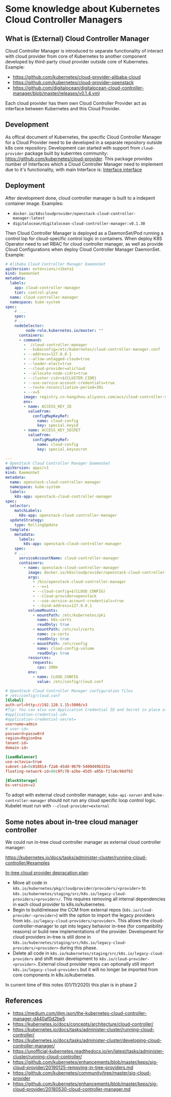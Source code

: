 # Some knowledge about Kubernetes Cloud Controller Managers

## What is (External) Cloud Controller Manager

Cloud Controller Manager is introduced to separate functionality of interact with cloud provider from core of Kubernetes
to another component developed by third-party cloud provider outside core of Kubernetes. Example:

- <https://github.com/kubernetes/cloud-provider-alibaba-cloud>
- <https://github.com/kubernetes/cloud-provider-openstack>
- <https://github.com/digitalocean/digitalocean-cloud-controller-manager/blob/master/releases/v0.1.4.yml>

Each cloud provider has them own Cloud Controller Provider act as interface between Kubernetes and this Cloud Provider.

## Development

As offical document of Kubernetes, the specific Cloud Controller Manager for a Cloud Provider need to be
developed in a separate repository outside k8s core repository. Development can started with support from `cloud-provider` package built by kuberntes community: <https://github.com/kubernetes/cloud-provider>. This package provides number of Interfaces which a Cloud Controller Manager 
need to implement due to it's functionality, with main Interface is: [Interface interface](https://github.com/kubernetes/cloud-provider/blob/release-1.17/cloud.go#L43)

## Deployment

After development done, cloud controller manager is built to a indepent container image. Examples:

- `docker.io/k8scloudprovider/openstack-cloud-controller-manager:latest`
- `digitalocean/digitalocean-cloud-controller-manager:v0.1.30`

Then Cloud Controller Manager is deployed as a DaemonSet/Pod running a control lop for cloud-specific control logic in containers. When deploy K8S Operator need to set RBAC for cloud controller manager,
as well as provide Cloud Configurations when deploy Cloud Controller Manager DaemonSet. Example:

```yaml
# Alibaba Cloud Controller Manager DaemonSet
apiVersion: extensions/v1beta1
kind: DaemonSet
metadata:
  labels:
    app: cloud-controller-manager
    tier: control-plane
  name: cloud-controller-manager
  namespace: kube-system
spec:
    # ...
    spec:
    # ...
    nodeSelector:
         node-role.kubernetes.io/master: ""
      containers:
      - command:
        -  /cloud-controller-manager
        - --kubeconfig=/etc/kubernetes/cloud-controller-manager.conf
        - --address=127.0.0.1
        - --allow-untagged-cloud=true
        - --leader-elect=true
        - --cloud-provider=alicloud
        - --allocate-node-cidrs=true
        - --cluster-cidr=${CLUSTER_CIDR}
        - --use-service-account-credentials=true
        - --route-reconciliation-period=30s
        - --v=5
        image: registry.cn-hangzhou.aliyuncs.com/acs/cloud-controller-manager-amd64:v1.9.3.10-gfb99107-aliyun
        env:
        - name: ACCESS_KEY_ID
          valueFrom:
            configMapKeyRef:
              name: cloud-config
              key: special.keyid
        - name: ACCESS_KEY_SECRET
          valueFrom:
            configMapKeyRef:
              name: cloud-config
              key: special.keysecret
```

```yaml
---
# OpenStack Cloud Controller Manager DaemonSet
apiVersion: apps/v1
kind: DaemonSet
metadata:
  name: openstack-cloud-controller-manager
  namespace: kube-system
  labels:
    k8s-app: openstack-cloud-controller-manager
spec:
  selector:
    matchLabels:
      k8s-app: openstack-cloud-controller-manager
  updateStrategy:
    type: RollingUpdate
  template:
    metadata:
      labels:
        k8s-app: openstack-cloud-controller-manager
    spec:
    # ...
      serviceAccountName: cloud-controller-manager
      containers:
        - name: openstack-cloud-controller-manager
          image: docker.io/k8scloudprovider/openstack-cloud-controller-manager:latest
          args:
            - /bin/openstack-cloud-controller-manager
            - --v=1
            - --cloud-config=$(CLOUD_CONFIG)
            - --cloud-provider=openstack
            - --use-service-account-credentials=true
            - --bind-address=127.0.0.1
          volumeMounts:
            - mountPath: /etc/kubernetes/pki
              name: k8s-certs
              readOnly: true
            - mountPath: /etc/ssl/certs
              name: ca-certs
              readOnly: true
            - mountPath: /etc/config
              name: cloud-config-volume
              readOnly: true
          resources:
            requests:
              cpu: 200m
          env:
            - name: CLOUD_CONFIG
              value: /etc/config/cloud.conf
```

```conf
# OpenStack Cloud Controller Manager configuration files
# /etc/config/cloud.conf
[Global]
auth-url=http://192.128.1.15:5000/v3
#Tip: You can also use Application Credential ID and Secret in place of username, password, tenant-id, and domain-id.
#application-credential-id=
#application-credential-secret=
username=admin
# user-id=
password=passw0rd
region=RegionOne
tenant-id=
domain-id=

[LoadBalancer]
use-octavia=true
subnet-id=9c018814-f2a8-45dd-9679-5400d49b333a
floating-network-id=80c9fc78-a2be-45d5-a85b-f17a6c98df92

[BlockStorage]
bs-version=v2

```

To adopt with external cloud controller manager, `kube-api-server` and `kube-controller-manager` should
not run any cloud specific loop control logic. Kubelet must run with `--cloud-provider=external`

## Some notes about in-tree cloud manager controller

We could run in-tree cloud controller manager as external cloud controller manager:

<https://kubernetes.io/docs/tasks/administer-cluster/running-cloud-controller/#examples>

[In-tree cloud provider depracation plan](https://github.com/kubernetes/enhancements/blob/master/keps/sig-cloud-provider/20190125-removing-in-tree-providers.md):

- Move all code in `k8s.io/kubernetes/pkg/cloudprovider/providers/<provider>` to `k8s.io/kubernetes/staging/src/k8s.io/legacy-cloud-providers/<provider>/`. This requires removing all internal dependencies in each cloud provider to k8s.io/kubernetes.
- Begin to build/release the CCM from external repos (`k8s.io/cloud-provider-<provider>`) with the option to import the legacy providers from `k8s.io/legacy-cloud-providers/<provider>`. This allows the cloud-controller-manager to opt into legacy behavior in-tree (for compatibility reasons) or build new implementations of the provider. Development for cloud providers in-tree is still done in `k8s.io/kubernetes/staging/src/k8s.io/legacy-cloud-providers/<provider>` during this phase.
- Delete all code in `k8s.io/kubernetes/staging/src/k8s.io/legacy-cloud-providers` and shift main development to `k8s.io/cloud-provider-<provider>`. External cloud provider repos can optionally still import `k8s.io/legacy-cloud-providers` but it will no longer be imported from core components in k8s.io/kubernetes.

In current time of this notes (01/11/2020) this plan is in phase 2

## References

- <https://medium.com/@m.json/the-kubernetes-cloud-controller-manager-d440af0d2be5>
- <https://kubernetes.io/docs/concepts/architecture/cloud-controller/>
- <https://kubernetes.io/docs/tasks/administer-cluster/running-cloud-controller/>
- <https://kubernetes.io/docs/tasks/administer-cluster/developing-cloud-controller-manager/>
- <https://unofficial-kubernetes.readthedocs.io/en/latest/tasks/administer-cluster/running-cloud-controller/>
- <https://github.com/kubernetes/enhancements/blob/master/keps/sig-cloud-provider/20190125-removing-in-tree-providers.md>
- <https://github.com/kubernetes/community/tree/master/sig-cloud-provider>
- <https://github.com/kubernetes/enhancements/blob/master/keps/sig-cloud-provider/20180530-cloud-controller-manager.md>
